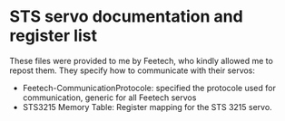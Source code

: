 # STS servo documentation and register list
These files were provided to me by Feetech, who kindly allowed me to repost them. They specify how to communicate with their servos:

 - Feetech-CommunicationProtocole: specified the protocole used for communication, generic for all Feetech servos
 - STS3215 Memory Table: Register mapping for the STS 3215 servo.
